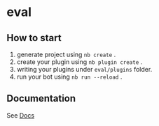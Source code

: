 # eval

## How to start

1. generate project using `nb create` .
2. create your plugin using `nb plugin create` .
3. writing your plugins under `eval/plugins` folder.
4. run your bot using `nb run --reload` .

## Documentation

See [Docs](https://nonebot.dev/)
